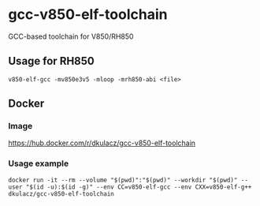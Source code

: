# gcc-v850-elf-toolchain
GCC-based toolchain for V850/RH850

## Usage for RH850
```
v850-elf-gcc -mv850e3v5 -mloop -mrh850-abi <file>
```
## Docker
### Image
https://hub.docker.com/r/dkulacz/gcc-v850-elf-toolchain
### Usage example
```
docker run -it --rm --volume "$(pwd)":"$(pwd)" --workdir "$(pwd)" --user "$(id -u):$(id -g)" --env CC=v850-elf-gcc --env CXX=v850-elf-g++ dkulacz/gcc-v850-elf-toolchain  
```
